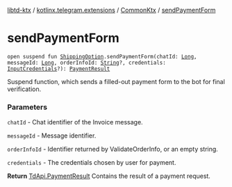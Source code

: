 [libtd-ktx](../../index.md) / [kotlinx.telegram.extensions](../index.md) / [CommonKtx](index.md) / [sendPaymentForm](./send-payment-form.md)

# sendPaymentForm

`open suspend fun `[`ShippingOption`](https://tdlibx.github.io/td/docs/org/drinkless/td/libcore/telegram/TdApi.ShippingOption.html)`.sendPaymentForm(chatId: `[`Long`](https://kotlinlang.org/api/latest/jvm/stdlib/kotlin/-long/index.html)`, messageId: `[`Long`](https://kotlinlang.org/api/latest/jvm/stdlib/kotlin/-long/index.html)`, orderInfoId: `[`String`](https://kotlinlang.org/api/latest/jvm/stdlib/kotlin/-string/index.html)`?, credentials: `[`InputCredentials`](https://tdlibx.github.io/td/docs/org/drinkless/td/libcore/telegram/TdApi.InputCredentials.html)`?): `[`PaymentResult`](https://tdlibx.github.io/td/docs/org/drinkless/td/libcore/telegram/TdApi.PaymentResult.html)

Suspend function, which sends a filled-out payment form to the bot for final verification.

### Parameters

`chatId` - Chat identifier of the Invoice message.

`messageId` - Message identifier.

`orderInfoId` - Identifier returned by ValidateOrderInfo, or an empty string.

`credentials` - The credentials chosen by user for payment.

**Return**
[TdApi.PaymentResult](https://tdlibx.github.io/td/docs/org/drinkless/td/libcore/telegram/TdApi.PaymentResult.html) Contains the result of a payment request.

